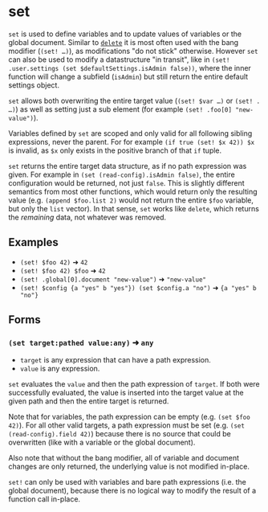 # set

`set` is used to define variables and to update values of variables or the global
document. Similar to [`delete`](delete.md) it is most often used with the
bang modifier (`(set! …)`), as modifications "do not stick" otherwise. However
`set` can also be used to modify a datastructure "in transit", like in
`(set! .user.settings (set $defaultSettings.isAdmin false))`, where the inner
function will change a subfield (`isAdmin`) but still return the entire
default settings object.

`set` allows both overwriting the entire target value (`(set! $var …)` or
`(set! . …)`) as well as setting just a sub element (for example
`(set! .foo[0] "new-value")`).

Variables defined by `set` are scoped and only valid for all following sibling
expressions, never the parent. For for example `(if true (set! $x 42)) $x` is
invalid, as `$x` only exists in the positive branch of that `if` tuple.

`set` returns the entire target data structure, as if no path expression was
given. For example in `(set (read-config).isAdmin false)`, the entire
configuration would be returned, not just `false`. This is slightly different
semantics from most other functions, which would return only the resulting
value (e.g. `(append $foo.list 2)` would not return the entire `$foo` variable,
but only the `list` vector). In that sense, `set` works like `delete`, which
returns the _remaining_ data, not whatever was removed.

## Examples

* `(set! $foo 42)` ➜ `42`
* `(set! $foo 42) $foo` ➜ `42`
* `(set! .global[0].document "new-value")` ➜ `"new-value"`
* `(set! $config {a "yes" b "yes"}) (set $config.a "no")` ➜ `{a "yes" b "no"}`

## Forms

### `(set target:pathed value:any)` ➜ `any`

* `target` is any expression that can have a path expression.
* `value` is any expression.

`set` evaluates the `value` and then the path expression of `target`. If both
were successfully evaluated, the value is inserted into the target value at
the given path and then the entire target is returned.

Note that for variables, the path expression can be empty (e.g.
`(set $foo 42)`). For all other valid targets, a path expression must be set
(e.g. `(set (read-config).field 42)`) because there is no source that could be
overwritten (like with a variable or the global document).

Also note that without the bang modifier, all of variable and document changes
are only returned, the underlying value is not modified in-place.

`set!` can only be used with variables and bare path expressions (i.e. the
global document), because there is no logical way to modify the result of a
function call in-place.
